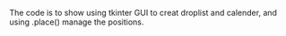 The code is to show using tkinter GUI to creat droplist and calender, and using .place() manage the positions.
